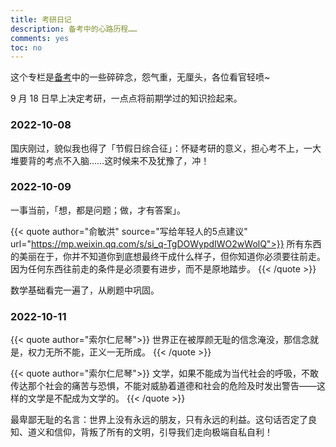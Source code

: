 ```yaml
---
title: 考研日记
description: 备考中的心路历程……
comments: yes
toc: no
---
```


这个专栏是[备考](../life/plan/)中的一些碎碎念，怨气重，无厘头，各位看官轻喷~

9 月 18 日早上决定考研，一点点将前期学过的知识捡起来。

### 2022-10-08

国庆刚过，貌似我也得了「节假日综合征」：怀疑考研的意义，担心考不上，一大堆要背的考点不入脑……这时候来不及犹豫了，冲！

### 2022-10-09

一事当前，「想，都是问题；做，才有答案」。

{{< quote author="俞敏洪" source="写给年轻人的5点建议" url="https://mp.weixin.qq.com/s/si_q-TgDOWypdIWO2wWolQ">}}
所有东西的美丽在于，你并不知道你到底想最终干成什么样子，但你知道你必须要往前走。因为任何东西往前走的条件是必须要有进步，而不是原地踏步。
{{< /quote >}}

数学基础看完一遍了，从刷题中巩固。

### 2022-10-11

{{< quote author="索尔仁尼琴">}}
世界正在被厚颜无耻的信念淹没，那信念就是，权力无所不能，正义一无所成。
{{< /quote >}}

{{< quote author="索尔仁尼琴">}}
文学，如果不能成为当代社会的呼吸，不敢传达那个社会的痛苦与恐惧，不能对威胁着道德和社会的危险及时发出警告——这样的文学是不配成为文学的。
{{< /quote >}}

最卑鄙无耻的名言：世界上没有永远的朋友，只有永远的利益。这句话否定了良知、道义和信仰，背叛了所有的文明，引导我们走向极端自私自利！


